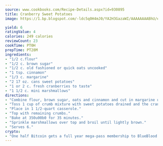 ```yaml
---
source: www.cookbooks.com/Recipe-Details.aspx?id=930895
title: Cranberry Sweet Potatoes
image: https://1.bp.blogspot.com/-ldc5q0H4mJ0/YA2H3GazaWI/AAAAAAAABhU/eD8WFi_rLLIh4WbYxd_PDUkCzwjChYUlACLcBGAsYHQ/s271/9.png

yield: 6
ratingValue: 4
calories: 249 calories
reviewCount: 23
cookTime: PT0H
prepTime: PT28M
ingredients:
- "1/2 c.flour"
- "1/2 c. brown sugar"
- "1/2 c. old fashioned or quick oats uncooked"
- "1 tsp. cinnamon"
- "1/3 c. margarine"
- "2 17 oz. cans sweet potatoes"
- "1 or 2 c. fresh cranberries to taste"
- "1 1/2 c. mini marshmallows"
directions:
- "Combine flour, brown sugar, oats and cinnamon and cut in margarine until the mixture resembles coarse crumb mixture."
- "Toss 1 cup of crumb mixture with sweet potatoes drained and the cranberries."
- "Place in 1 1/2-quart casserole."
- "Top with remaining crumbs."
- "Bake at 350u00b0 for 35 minutes."
- "Sprinkle marshmallows over top and broil until lightly brown."
- "Serves 6."
crypto:
- "One half Bitcoin gets a full year mega-pass membership to BlueBlood."
---
```

